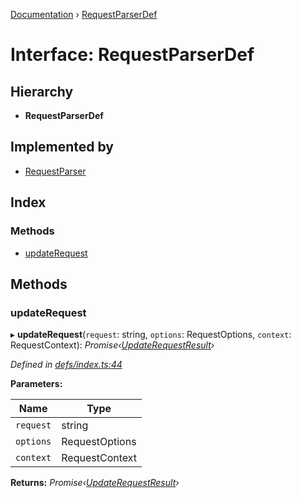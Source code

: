 [Documentation](../README.md) › [RequestParserDef](requestparserdef.md)

# Interface: RequestParserDef

## Hierarchy

* **RequestParserDef**

## Implemented by

* [RequestParser](../classes/requestparser.md)

## Index

### Methods

* [updateRequest](requestparserdef.md#updaterequest)

## Methods

###  updateRequest

▸ **updateRequest**(`request`: string, `options`: RequestOptions, `context`: RequestContext): *Promise‹[UpdateRequestResult](updaterequestresult.md)›*

*Defined in [defs/index.ts:44](https://github.com/badbatch/graphql-box/blob/be6f26db/packages/request-parser/src/defs/index.ts#L44)*

**Parameters:**

Name | Type |
------ | ------ |
`request` | string |
`options` | RequestOptions |
`context` | RequestContext |

**Returns:** *Promise‹[UpdateRequestResult](updaterequestresult.md)›*
